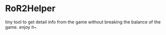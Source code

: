 # RoR2Helper
tiny tool to get detail info from the game without breaking the balance of the game. enjoy it~
